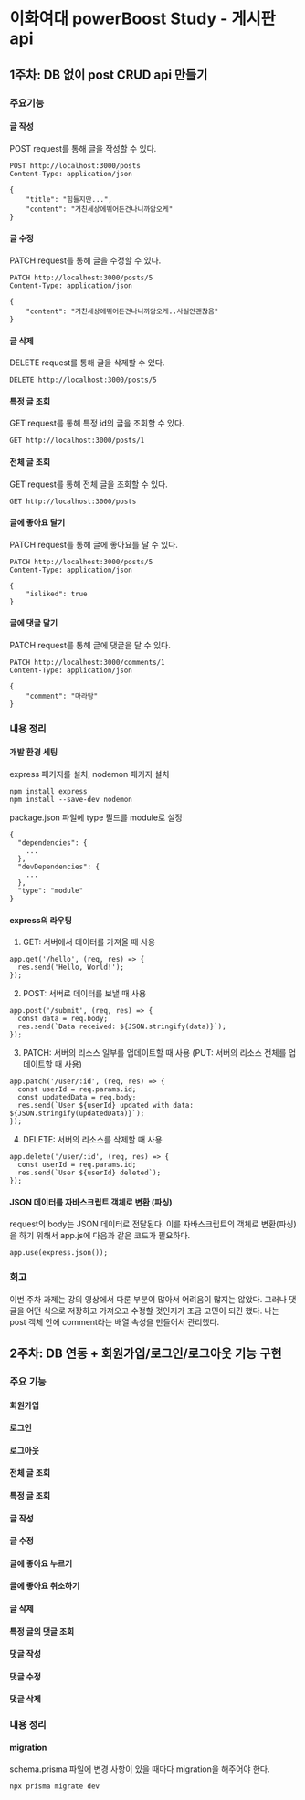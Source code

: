 # 이화여대 powerBoost Study - 게시판 api

## 1주차: DB 없이 post CRUD api 만들기

### 주요기능
#### 글 작성
POST request를 통해 글을 작성할 수 있다.
```
POST http://localhost:3000/posts
Content-Type: application/json

{
    "title": "힘들지만...",
    "content": "거친세상에뛰어든건나니까암오케"
}
```
####  글 수정
PATCH request를 통해 글을 수정할 수 있다.
```
PATCH http://localhost:3000/posts/5
Content-Type: application/json

{
    "content": "거친세상에뛰어든건나니까암오케..사실안괜찮음"
}
```
#### 글 삭제
DELETE request를 통해 글을 삭제할 수 있다.
```
DELETE http://localhost:3000/posts/5
```
#### 특정 글 조회
GET request를 통해 특정 id의 글을 조회할 수 있다.
```
GET http://localhost:3000/posts/1
```
#### 전체 글 조회
GET request를 통해 전체 글을 조회할 수 있다.
```
GET http://localhost:3000/posts
```
#### 글에 좋아요 달기
PATCH request를 통해 글에 좋아요를 달 수 있다.
```
PATCH http://localhost:3000/posts/5
Content-Type: application/json

{
    "isliked": true
}
```
#### 글에 댓글 달기
PATCH request를 통해 글에 댓글을 달 수 있다.
```
PATCH http://localhost:3000/comments/1
Content-Type: application/json

{
    "comment": "마라탕"
}
```

### 내용 정리
#### 개발 환경 세팅
express 패키지를 설치, nodemon 패키지 설치
```
npm install express
npm install --save-dev nodemon
```
package.json 파일에 type 필드를 module로 설정
```
{
  "dependencies": {
    ...
  },
  "devDependencies": {
    ...
  },
  "type": "module"
}
```
#### express의 라우팅
1. GET: 서버에서 데이터를 가져올 때 사용
```
app.get('/hello', (req, res) => {
  res.send('Hello, World!');
});
```
2. POST: 서버로 데이터를 보낼 때 사용
```
app.post('/submit', (req, res) => {
  const data = req.body;
  res.send(`Data received: ${JSON.stringify(data)}`);
});
```
3. PATCH: 서버의 리소스 일부를 업데이트할 때 사용
(PUT: 서버의 리소스 전체를 업데이트할 때 사용)
```
app.patch('/user/:id', (req, res) => {
  const userId = req.params.id;
  const updatedData = req.body;
  res.send(`User ${userId} updated with data: ${JSON.stringify(updatedData)}`);
});
```
4. DELETE: 서버의 리소스를 삭제할 때 사용
```
app.delete('/user/:id', (req, res) => {
  const userId = req.params.id;
  res.send(`User ${userId} deleted`);
});
```
#### JSON 데이터를 자바스크립트 객체로 변환 (파싱)
request의 body는 JSON 데이터로 전달된다.
이를 자바스크립트의 객체로 변환(파싱)을 하기 위해서 app.js에 다음과 같은 코드가 필요하다.
```
app.use(express.json());
```

### 회고
이번 주차 과제는 강의 영상에서 다룬 부분이 많아서 어려움이 많지는 않았다. 그러나 댓글을 어떤 식으로 저장하고 가져오고 수정할 것인지가 조금 고민이 되긴 했다. 나는 post 객체 안에 comment라는 배열 속성을 만들어서 관리했다.

## 2주차: DB 연동 + 회원가입/로그인/로그아웃 기능 구현

### 주요 기능
#### 회원가입

#### 로그인

#### 로그아웃

#### 전체 글 조회

#### 특정 글 조회

#### 글 작성

#### 글 수정

#### 글에 좋아요 누르기

#### 글에 좋아요 취소하기

#### 글 삭제

#### 특정 글의 댓글 조회

#### 댓글 작성

#### 댓글 수정

#### 댓글 삭제

### 내용 정리
#### migration
schema.prisma 파일에 변경 사항이 있을 때마다 migration을 해주어야 한다.
```
npx prisma migrate dev
```